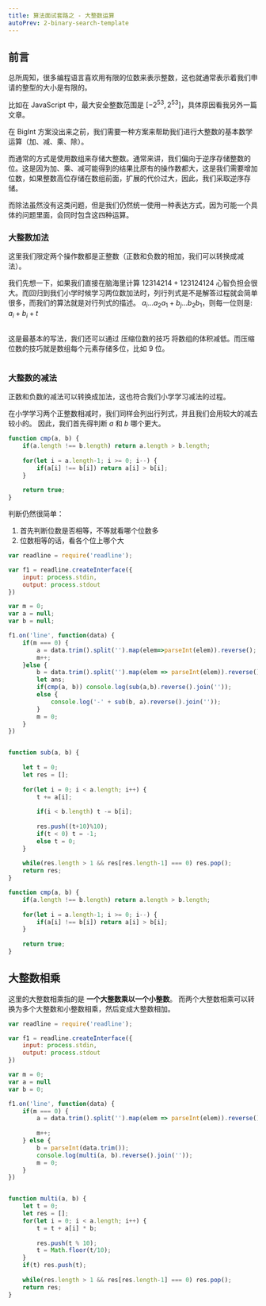 ```yaml
---
title: 算法面试套路之 - 大整数运算
autoPrev: 2-binary-search-template
---
```


## 前言
总所周知，很多编程语言喜欢用有限的位数来表示整数，这也就通常表示着我们申请的整型的大小是有限的。

比如在 JavaScript 中，最大安全整数范围是 $[-2^53, 2^53]$，具体原因看我另外一篇文章。

在 BigInt 方案没出来之前，我们需要一种方案来帮助我们进行大整数的基本数学运算（加、减、乘、除）。

而通常的方式是使用数组来存储大整数。通常来讲，我们偏向于逆序存储整数的位。这是因为加、乘、减可能得到的结果比原有的操作数都大，这是我们需要增加位数，如果整数高位存储在数组前面，扩展的代价过大，因此，我们采取逆序存储。

而除法虽然没有这类问题，但是我们仍然统一使用一种表达方式，因为可能一个具体的问题里面，会同时包含这四种运算。

### 大整数加法
这里我们限定两个操作数都是正整数（正数和负数的相加，我们可以转换成减法）。

我们先想一下，如果我们直接在脑海里计算 $12314214 + 123124124$ 心智负担会很大。而回归到我们小学时候学习两位数加法时，列行列式是不是解答过程就会简单很多，而我们的算法就是对行列式的描述。
$a_i...a_2a_1 + b_j...b_2b_1$，则每一位则是: $a_i+b_i+t$

```javascript


```

这是最基本的写法，我们还可以通过 压缩位数的技巧 将数组的体积减低。而压缩位数的技巧就是数组每个元素存储多位，比如 9 位。

```javascript

```

### 大整数的减法
正数和负数的减法可以转换成加法，这也符合我们小学学习减法的过程。

在小学学习两个正整数相减时，我们同样会列出行列式，并且我们会用较大的减去较小的。
因此，我们首先得判断 $a$ 和 $b$ 哪个更大。

```javascript
function cmp(a, b) {
    if(a.length !== b.length) return a.length > b.length;
    
    for(let i = a.length-1; i >= 0; i--) {
        if(a[i] !== b[i]) return a[i] > b[i];
    }
    
    return true;
}
```
判断仍然很简单：
1. 首先判断位数是否相等，不等就看哪个位数多
2. 位数相等的话，看各个位上哪个大

```javascript
var readline = require('readline');

var f1 = readline.createInterface({
    input: process.stdin,
    output: process.stdout
})

var m = 0;
var a = null;
var b = null;

f1.on('line', function(data) {
    if(m === 0) {
        a = data.trim().split('').map(elem=>parseInt(elem)).reverse();
        m++;
    }else {
        b = data.trim().split('').map(elem => parseInt(elem)).reverse();
        let ans;
        if(cmp(a, b)) console.log(sub(a,b).reverse().join(''));
        else {
            console.log('-' + sub(b, a).reverse().join(''));
        }
        m = 0;
    }    
})


function sub(a, b) {
    
    let t = 0;
    let res = [];
    
    for(let i = 0; i < a.length; i++) {
        t += a[i];
        
        if(i < b.length) t -= b[i];
        
        res.push((t+10)%10);
        if(t < 0) t = -1;
        else t = 0;
    }
    
    while(res.length > 1 && res[res.length-1] === 0) res.pop();
    return res;
}

function cmp(a, b) {
    if(a.length !== b.length) return a.length > b.length;
    
    for(let i = a.length-1; i >= 0; i--) {
        if(a[i] !== b[i]) return a[i] > b[i];
    }
    
    return true;
}
```


## 大整数相乘
这里的大整数相乘指的是 **一个大整数乘以一个小整数**。
而两个大整数相乘可以转换为多个大整数和小整数相乘，然后变成大整数相加。

```javascript
var readline = require('readline');

var f1 = readline.createInterface({
    input: process.stdin,
    output: process.stdout
})

var m = 0;
var a = null
var b = 0;

f1.on('line', function(data) {
    if(m === 0) {
        a = data.trim().split('').map(elem => parseInt(elem)).reverse();
        
        m++;
    } else {
        b = parseInt(data.trim());
        console.log(multi(a, b).reverse().join(''));
        m = 0;
    }
})


function multi(a, b) {
    let t = 0;
    let res = [];
    for(let i = 0; i < a.length; i++) {
        t = t + a[i] * b;
        
        res.push(t % 10);
        t = Math.floor(t/10);
    }
    if(t) res.push(t);
    
    while(res.length > 1 && res[res.length-1] === 0) res.pop();
    return res;
}
```
